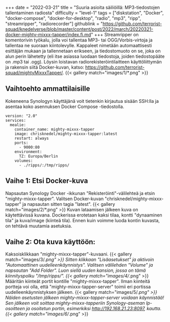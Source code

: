 +++
date = "2022-03-21"
title = "Suuria asioita säiliöillä: MP3-tiedostojen tallentaminen radiosta"
difficulty = "level-1"
tags = ["diskstation", "Docker", "docker-compose", "docker-for-desktop", "radio", "mp3", "ripp", "streamripper", "radiorecorder"]
githublink = "https://github.com/terrorist-squad/knedelverse/blob/master/content/post/2022/march/20220321-docker-mighty-mixxx-tapper/index.fi.md"
+++
Streamripper on komentorivin työkalu, jolla voi tallentaa MP3- tai OGG/Vorbis-virtoja ja tallentaa ne suoraan kiintolevylle. Kappaleet nimetään automaattisesti esittäjän mukaan ja tallennetaan erikseen, ja tiedostomuoto on se, joka on alun perin lähetetty (eli itse asiassa luodaan tiedostoja, joiden tiedostopääte on .mp3 tai .ogg). Löysin loistavan radiorekisteröintilaitteen käyttöliittymän ja rakensin siitä Docker-kuvan, katso: https://github.com/terrorist-squad/mightyMixxxTapper/.
{{< gallery match="images/1/*.png" >}}

## Vaihtoehto ammattilaisille
Kokeneena Synologyn käyttäjänä voit tietenkin kirjautua sisään SSH:lla ja asentaa koko asennuksen Docker Compose -tiedostolla.
```
version: "2.0"
services:
  mealie:
    container_name: mighty-mixxx-tapper
    image: chrisknedel/mighty-mixxx-tapper:latest
    restart: always
    ports:
      - 9000:80
    environment:
      TZ: Europa/Berlin
    volumes:
      - ./ripps/:/tmp/ripps/

```

## Vaihe 1: Etsi Docker-kuva
Napsautan Synology Docker -ikkunan "Rekisteröinti"-välilehteä ja etsin "mighty-mixxx-tapper". Valitsen Docker-kuvan "chrisknedel/mighty-mixxx-tapper" ja napsautan sitten tagia "latest".
{{< gallery match="images/2/*.png" >}}
Kuvan lataamisen jälkeen kuva on käytettävissä kuvana. Dockerissa erotetaan kaksi tilaa, kontti "dynaaminen tila" ja kuva/image (kiinteä tila). Ennen kuin voimme luoda kontin kuvasta, on tehtävä muutamia asetuksia.
## Vaihe 2: Ota kuva käyttöön:
Kaksoisklikkaan "mighty-mixxx-tapper"-kuvaani.
{{< gallery match="images/3/*.png" >}}
Sitten klikkaan "Lisäasetukset" ja aktivoin "Automaattinen uudelleenkäynnistys". Valitsen välilehden "Volume" ja napsautan "Add Folder". Luon siellä uuden kansion, jossa on tämä kiinnityspolku "/tmp/ripps/".
{{< gallery match="images/4/*.png" >}}
Määritän kiinteät portit kontille "mighty-mixxx-tapper". Ilman kiinteitä portteja voi olla, että "mighty-mixxx-tapper-server" toimii eri portissa uudelleenkäynnistyksen jälkeen.
{{< gallery match="images/5/*.png" >}}
Näiden asetusten jälkeen mighty-mixxx-tapper-server voidaan käynnistää! Sen jälkeen voit soittaa mighty-mixxx-tapperiin Synology-aseman Ip-osoitteen ja osoitetun portin, esimerkiksi http://192.168.21.23:8097, kautta.
{{< gallery match="images/6/*.png" >}}